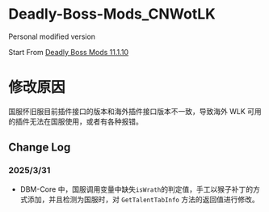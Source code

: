 # Deadly-Boss-Mods_CNWotLK
Personal modified version

Start From [Deadly Boss Mods 11.1.10](https://www.curseforge.com/wow/addons/deadly-boss-mods)

# 修改原因
国服怀旧服目前插件接口的版本和海外插件接口版本不一致，导致海外 WLK 可用的插件无法在国服使用，或者有各种报错。

## Change Log
### 2025/3/31
- DBM-Core 中，国服调用变量中缺失`isWrath`的判定值，手工以猴子补丁的方式添加，并且检测为国服时，对 `GetTalentTabInfo` 方法的返回值进行修改。
